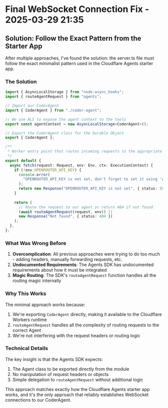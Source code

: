 # Final WebSocket Connection Fix - 2025-03-29 21:35

## Solution: Follow the Exact Pattern from the Starter App

After multiple approaches, I've found the solution: the server.ts file must follow the exact minimalist pattern used in the Cloudflare Agents starter app.

### The Solution

```typescript
import { AsyncLocalStorage } from "node:async_hooks";
import { routeAgentRequest } from "agents";

// Import our CoderAgent
import { CoderAgent } from "./coder-agent";

// We use ALS to expose the agent context to the tools
export const agentContext = new AsyncLocalStorage<CoderAgent>();

// Export the CoderAgent class for the Durable Object
export { CoderAgent };

/**
 * Worker entry point that routes incoming requests to the appropriate handler
 */
export default {
  async fetch(request: Request, env: Env, ctx: ExecutionContext) {
    if (!env.OPENROUTER_API_KEY) {
      console.error(
        "OPENROUTER_API_KEY is not set, don't forget to set it using 'wrangler secret put OPENROUTER_API_KEY'"
      );
      return new Response("OPENROUTER_API_KEY is not set", { status: 500 });
    }
    
    return (
      // Route the request to our agent or return 404 if not found
      (await routeAgentRequest(request, env)) ||
      new Response("Not found", { status: 404 })
    );
  },
};
```

### What Was Wrong Before

1. **Overcomplication**: All previous approaches were trying to do too much - adding headers, manually forwarding requests, etc.
2. **Undocumented Requirements**: The Agents SDK has undocumented requirements about how it must be integrated
3. **Magic Routing**: The SDK's `routeAgentRequest` function handles all the routing magic internally

### Why This Works

The minimal approach works because:

1. We're exporting `CoderAgent` directly, making it available to the Cloudflare Workers runtime
2. `routeAgentRequest` handles all the complexity of routing requests to the correct Agent
3. We're not interfering with the request headers or routing logic

### Technical Details

The key insight is that the Agents SDK expects:
1. The Agent class to be exported directly from the module
2. No manipulation of request headers or objects
3. Simple delegation to `routeAgentRequest` without additional logic

This approach matches exactly how the Cloudflare Agents starter app works, and it's the only approach that reliably establishes WebSocket connections to our CoderAgent.